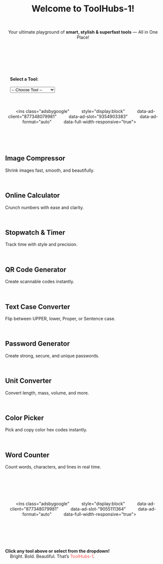 <!DOCTYPE html>
<html lang="en">
<head>
  <meta charset="UTF-8" />
  <meta name="viewport" content="width=device-width, initial-scale=1.0"/>
  <meta name="description" content="ToolHubs-1 - All-in-One Free Online Tools Hub"/>
  <title>ToolHubs-1 | All-in-One Tools</title>
  <link href="https://fonts.googleapis.com/css2?family=Segoe+UI:wght@400;700&display=swap" rel="stylesheet"/>

  <!-- Google AdSense -->
  <script async src="https://pagead2.googlesyndication.com/pagead/js/adsbygoogle.js?client=ca-pub-8773480799818158" crossorigin="anonymous"></script>

  <style>
    body {
      margin: 0;
      font-family: 'Segoe UI', Tahoma, Geneva, Verdana, sans-serif;
      background: linear-gradient(145deg, #fceabb, #f8b500);
      color: #333;
    }

    header {
      background: linear-gradient(145deg, #ff416c, #ff4b2b);
      padding: 60px 20px 30px;
      text-align: center;
      color: #fff;
      border-radius: 0 0 25px 25px;
      box-shadow: 0 6px 20px rgba(0, 0, 0, 0.25);
    }

    header h1 {
      font-size: 3em;
      margin: 0;
      text-shadow: 2px 2px 5px #00000055;
    }

    header p {
      font-size: 1.4em;
      max-width: 800px;
      margin: 20px auto 0;
      line-height: 1.6;
    }

    .switcher {
      text-align: center;
      margin: 40px auto 20px;
      padding: 20px;
      background: #fff8e1;
      border-radius: 15px;
      max-width: 320px;
      box-shadow: 0 4px 12px rgba(0,0,0,0.15);
    }

    select {
      font-size: 1.2em;
      padding: 12px 20px;
      border-radius: 10px;
      border: 2px solid #ff9800;
      background: #fffef7;
      box-shadow: 0 4px 10px rgba(0, 0, 0, 0.1);
      cursor: pointer;
    }

    .tools-grid {
      display: flex;
      flex-wrap: wrap;
      justify-content: center;
      gap: 20px;
      padding: 40px 20px;
    }

    .tool-card {
      background: #ffffffcc;
      border: 2px solid #ddd;
      border-radius: 16px;
      padding: 20px;
      width: 260px;
      box-shadow: 0 4px 10px rgba(0, 0, 0, 0.1);
      text-align: center;
      transition: all 0.3s ease;
    }

    .tool-card:hover {
      transform: translateY(-6px) scale(1.03);
      background: #ffe;
      box-shadow: 0 6px 18px rgba(0, 0, 0, 0.15);
    }

    .tool-card h2 {
      color: #ff4e50;
      font-size: 1.3em;
      margin-bottom: 10px;
    }

    .tool-card p {
      font-size: 1em;
      color: #444;
    }

    .footer {
      text-align: center;
      padding: 30px;
      background: #fff;
      color: #666;
      font-size: 1em;
      margin-top: 20px;
    }

    @media (max-width: 600px) {
      .tool-card {
        width: 90%;
      }

      header h1 {
        font-size: 2.2em;
      }

      header p {
        font-size: 1.1em;
      }

      .switcher {
        max-width: 90%;
      }
    }
  </style>
</head>
<body>

  <header>
    <h1>Welcome to ToolHubs-1!</h1>
    <p>Your ultimate playground of <strong>smart, stylish & superfast tools</strong> — All in One Place!</p>
  </header>

  <div class="switcher">
    <label for="toolSelect"><strong>Select a Tool:</strong></label><br><br>
    <select id="toolSelect" onchange="navigateToTool()">
      <option value="">-- Choose Tool --</option>
      <option value="image-compressor">Image Compressor</option>
      <option value="online-calculator">Online Calculator</option>
      <option value="stopwatch-timer">Stopwatch & Timer</option>
      <option value="qr-code-generator">QR Code Generator</option>
      <option value="text-case-converter">Text Case Converter</option>
      <option value="password-generator">Password Generator</option>
      <option value="unit-converter">Unit Converter</option>
      <option value="color-picker">Color Picker</option>
      <option value="word-counter">Word Counter</option>
    </select>
  </div>

  <!-- Top AdSense Unit -->
  <div style="text-align: center; margin: 20px 0;">
    <ins class="adsbygoogle"
         style="display:block"
         data-ad-client="877348079981"
         data-ad-slot="9354903383"
         data-ad-format="auto"
         data-full-width-responsive="true"></ins>
    <script>(adsbygoogle = window.adsbygoogle || []).push({});</script>
  </div>

  <section class="tools-grid">
    <div class="tool-card"><h2>Image Compressor</h2><p>Shrink images fast, smooth, and beautifully.</p></div>
    <div class="tool-card"><h2>Online Calculator</h2><p>Crunch numbers with ease and clarity.</p></div>
    <div class="tool-card"><h2>Stopwatch & Timer</h2><p>Track time with style and precision.</p></div>
    <div class="tool-card"><h2>QR Code Generator</h2><p>Create scannable codes instantly.</p></div>
    <div class="tool-card"><h2>Text Case Converter</h2><p>Flip between UPPER, lower, Proper, or Sentence case.</p></div>
    <div class="tool-card"><h2>Password Generator</h2><p>Create strong, secure, and unique passwords.</p></div>
    <div class="tool-card"><h2>Unit Converter</h2><p>Convert length, mass, volume, and more.</p></div>
    <div class="tool-card"><h2>Color Picker</h2><p>Pick and copy color hex codes instantly.</p></div>
    <div class="tool-card"><h2>Word Counter</h2><p>Count words, characters, and lines in real time.</p></div>
  </section>

  <!-- Bottom AdSense Unit -->
  <div style="text-align: center; margin: 40px 0;">
    <ins class="adsbygoogle"
         style="display:block"
         data-ad-client="877348079981"
         data-ad-slot-"9055111364"
         data-ad-format="auto"
         data-full-width-responsive="true"></ins>
    <script>(adsbygoogle = window.adsbygoogle || []).push({});</script>
  </div>

  <div class="footer">
    <p><strong>Click any tool above or select from the dropdown!</strong><br>
    Bright. Bold. Beautiful. That’s <span style="color: #ff4e50;">ToolHubs-1</span>.</p>
  </div>

  <script>
    function n
avigateToTool() {
      const tool = document.getElementById('toolSelect').value;
      if (tool) {
        window.location.href = tool + '.html';
      }
    }
  </script>

</body>
</html>
